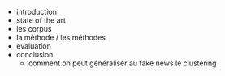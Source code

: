 - introduction
- state of the art
- les corpus
- la méthode / les méthodes
- evaluation
- conclusion
  - comment on peut généraliser au fake news le clustering
